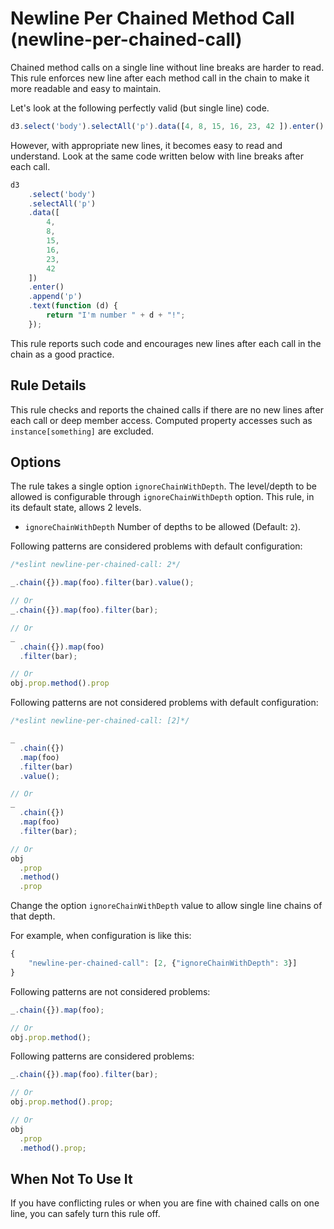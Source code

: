 # Newline Per Chained Method Call (newline-per-chained-call)

Chained method calls on a single line without line breaks are harder to read. This rule enforces new line after each method call in the chain to make it more readable and easy to maintain.

Let's look at the following perfectly valid (but single line) code.

```js
d3.select('body').selectAll('p').data([4, 8, 15, 16, 23, 42 ]).enter().append('p').text(function(d) { return "I'm number " + d + "!"; });
```

However, with appropriate new lines, it becomes easy to read and understand. Look at the same code written below with line breaks after each call.

```js
d3
    .select('body')
    .selectAll('p')
    .data([
        4,
        8,
        15,
        16,
        23,
        42
    ])
    .enter()
    .append('p')
    .text(function (d) {
        return "I'm number " + d + "!";
    });
```

This rule reports such code and encourages new lines after each call in the chain as a good practice.

## Rule Details

This rule checks and reports the chained calls if there are no new lines after each call or deep member access. Computed property accesses such as `instance[something]` are excluded.

## Options

The rule takes a single option `ignoreChainWithDepth`. The level/depth to be allowed is configurable through `ignoreChainWithDepth` option. This rule, in its default state, allows 2 levels.

* `ignoreChainWithDepth` Number of depths to be allowed (Default: `2`).

Following patterns are considered problems with default configuration:

```js
/*eslint newline-per-chained-call: 2*/

_.chain({}).map(foo).filter(bar).value();

// Or
_.chain({}).map(foo).filter(bar);

// Or
_
  .chain({}).map(foo)
  .filter(bar);

// Or
obj.prop.method().prop
```

Following patterns are not considered problems with default configuration:

```js
/*eslint newline-per-chained-call: [2]*/

_
  .chain({})
  .map(foo)
  .filter(bar)
  .value();

// Or
_
  .chain({})
  .map(foo)
  .filter(bar);

// Or
obj
  .prop
  .method()
  .prop
```

Change the option `ignoreChainWithDepth` value to allow single line chains of that depth.

For example, when configuration is like this:

```js
{
    "newline-per-chained-call": [2, {"ignoreChainWithDepth": 3}]
}
```

Following patterns are not considered problems:

```js
_.chain({}).map(foo);

// Or
obj.prop.method();

```

Following patterns are considered problems:

```js
_.chain({}).map(foo).filter(bar);

// Or
obj.prop.method().prop;

// Or
obj
  .prop
  .method().prop;

```

## When Not To Use It

If you have conflicting rules or when you are fine with chained calls on one line, you can safely turn this rule off.
